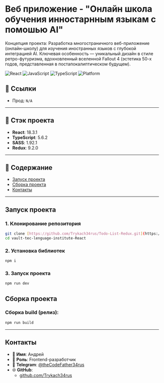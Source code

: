 # Веб приложение - "Онлайн школа обучения инностарнным языкам с помошью AI"

Концепция проекта: Разработка многостраничного веб-приложение (онлайн-школу) для изучения иностранных языков с глубокой интеграцией AI. Ключевая особенность — уникальный дизайн в стиле ретро-футуризма, вдохновленный вселенной Fallout 4 (эстетика 50-х годов, представленная в постапокалиптическом будущем).

![React](https://img.shields.io/badge/react-18.2.0-blue)
![JavaScript](https://img.shields.io/badge/js-es7-yellow)
![TypeScript](https://img.shields.io/badge/ts-5.7.3-blue)
![Platform](https://img.shields.io/badge/platform-Android%20|%20iOS%20|%20Web-green)

## 🔗 Ссылки

- Прод: `N/A`

---

## 🧱 Стэк проекта

- **React**: 18.3.1
- **TypeScript**: 5.6.2
- **SASS**: 1.92.1
- **Redux**: 9.2.0

---

## 📂 Содержание

- [Запуск проекта](#запуск-проекта)
- [Сборка проекта](#сборка-проекта)
- [Контакты](#контакты)

---

## Запуск проекта

### 1. Клонирование репозитория

```bash
git clone [https://github.com/Trykach34rus/Todo-List-Redux.git](https://github.com/Trykach34rus/vault-tec-lenguage-institute-React.git)
cd vault-tec-lenguage-institute-React
```

### 2. Установка библиотек

```bash
npm i
```

### 3. Запуск проекта

```bash
npm run dev
```

## Сборка проекта

### Сборка build (релиз):

```bash
npm run build
```

---

## Контакты

- 👤 **Имя**: Андрей
- 💼 **Роль**: Frontend-разработчик
- 💬 **Telegram**: [@theCodeFather34rus](https://t.me/theCodeFather34rus)
- 🌐 **GitHub**:
  - [github.com/Trykach34rus](https://github.com/Trykach34rus)
